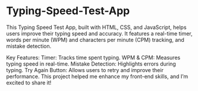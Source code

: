 # Typing-Speed-Test-App
This Typing Speed Test App, built with HTML, CSS, and JavaScript, helps users improve their typing speed and accuracy. It features a real-time timer, words per minute (WPM) and characters per minute (CPM) tracking, and mistake detection.

Key Features:
Timer: Tracks time spent typing.
WPM & CPM: Measures typing speed in real-time.
Mistake Detection: Highlights errors during typing.
Try Again Button: Allows users to retry and improve their performance.
This project helped me enhance my front-end skills, and I’m excited to share it!

